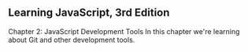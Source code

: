 ## Learning JavaScript, 3rd Edition ##
 Chapter 2: JavaScript Development Tools In this chapter we're learning about Git and other development tools.

 